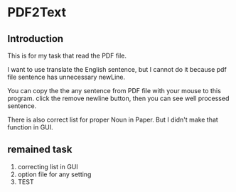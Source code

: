 # PDF2Text

## Introduction 
This is for my task that read the PDF file.

I want to use translate the English sentence, but I cannot do it because pdf file sentence has unnecessary newLine.

You can copy the the any sentence from PDF file with your mouse to this program.
click the remove newline button, then you can see well processed sentence.

There is also correct list for proper Noun in Paper. But I didn't make that function in GUI.


## remained task
 1. correcting list in GUI
 2. option file for any setting 
 3. TEST
